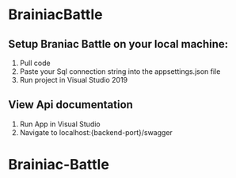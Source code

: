 ﻿# BrainiacBattle

## Setup Braniac Battle on your local machine:

1. Pull code
2. Paste your Sql connection string into the appsettings.json file
3. Run project in Visual Studio 2019

## View Api documentation

1. Run App in Visual Studio
2. Navigate to localhost:{backend-port}/swagger
# Brainiac-Battle
